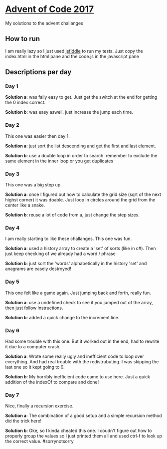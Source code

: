 # [Advent of Code 2017][aoc17]
My solutions to the advent challanges

## How to run
I am really lazy so I just used [jsfiddle][jsf] to run my tests.
Just copy the index.html in the html pane and the code.js in the javascript pane

## Descriptions per day
### Day 1
**Solution a**: was faily easy to get. Just get the switch at the end for getting the 0 index correct.

**Solution b**: was easy aswell, just increase the jump each time.

### Day 2
This one was easier then day 1.

**Solution a**: just sort the list descending and get the first and last element.

**Solution b**: use a double loop in order to search. remember to exclude the same element in the inner loop or you get duplicates

### Day 3
This one was a big step up.

**Solution a**: once I figured out how to calculate the grid size (sqrt of the next highst corner) it was doable. Just loop in circles around the grid from the center like a snake.

**Solution b**: reuse a lot of code from a, just change the step sizes.

### Day 4
I am really starting to like these challanges. This one was fun.

**Solution a**: used a history array to create a 'set' of sorts (like in c#). Then just keep checking of we already had a word / phrase

**Solution b**: just sort the 'words' alphabetically in the history 'set' and anagrams are easely destroyed!

### Day 5
This one felt like a game again. Just jumping back and forth, really fun.

**Solution a**: use a undefined check to see if you jumped out of the array, then just follow instructions.

**Solution b**: added a quick change to the increment line.

### Day 6
Had some trouble with this one. But it worked out in the end, had to rewrite it due to a computer crash.

**Solution a**: Wrote some really ugly and inefficient code to loop over everything. And had real trouble with the redistrubuting. I was skipping the last one so it kept going to 0.

**Solution b**: My horribly inefficient code came to use here. Just a quick addition of the indexOf to compare and done!

### Day 7
Nice, finally a recursion exercise.

**Solution a**: The combination of a good setup and a simple recursion method did the trick here!

**Solution b**: Oke, so I kinda cheated this one. I coudn't figure out how to properly group the values so I just printed them all and used ctrl-f to look up the correct value. #sorrynotsorry


[aoc17]: http://adventofcode.com/2017/
[jsf]: http://jsfiddle.net/
